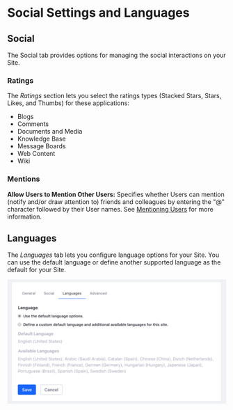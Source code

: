 # Social Settings and Languages

## Social

The Social tab provides options for managing the social interactions on your Site.

### Ratings

The *Ratings* section lets you select the ratings types (Stacked Stars, Stars, Likes, and Thumbs) for these applications:

* Blogs
* Comments
* Documents and Media
* Knowledge Base
* Message Boards
* Web Content
* Wiki

### Mentions

**Allow Users to Mention Other Users:** Specifies whether Users can mention (notify and/or draw attention to) friends and colleagues by entering the "@" character followed by their User names. See [Mentioning Users](TODO) for more information.

## Languages

The *Languages* tab lets you configure language options for your Site. You can use the default language or define another supported language as the default for your Site. 

![You can update language options through the Languages tab of Site Settings.](./site-social-settings/images/01.png)


